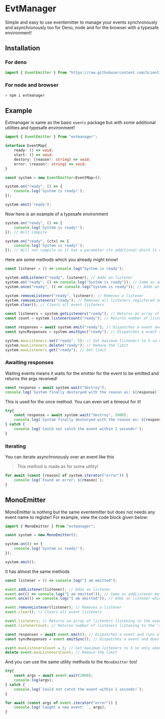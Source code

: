 # EvtManager

Simple and easy to use eventemitter to manage your events synchronously and asynchronously too for Deno, node and for the browser with a typesafe environment!

## Installation

### For deno

```ts
import { EventEmitter } from "https://raw.githubusercontent.com/Scientific-Guy/evtmanager/master/deno/mod.ts";
```

### For node and browser

```sh
> npm i evtmanager
```

## Example

Evtmanager is same as the basic `events` package but with some additional utilities and typesafe environment!

```ts
import { EventEmitter } from "evtmanager";

interface EventMap{
    ready: () => void;
    start: () => void;
    destory: (reason?: string) => void;
    error: (reason?: string) => void;
}

const system = new EventEmitter<EventMap>();

system.on("ready", () => {
    console.log('System is ready!');
});

system.emit('ready');
```

Now here is an example of a typesafe environment

```ts
system.on("ready", () => {
    console.log('System is ready!');
}); // Will compile

system.on("ready", (ctx) => {
    console.log('System is ready!');
}); // Will not compile as it has a parameter ctx additional which is not supplied in the event map!
```

Here are some methods which you already might know!

```ts
const listener = () => console.log("System is ready");

system.addListener("ready", listener); // Adds an listener
system.on("ready", () => console.log("System is ready")); // Same as addListener method
system.once("ready", () => console.log("System is ready")); // Adds an listener which listens only one event

system.removeListener("ready", listener); // Removes a listener
system.removeListeners("ready"); // Removes all listeners registered on event "ready"
system.clear(); // Clears all event listeners

const listeners = system.getListeners("ready"); // Returns an array of listeners listening to the event
const count = system.listenerCount("ready"); // Returns number of listeners listening to the "ready" event

const responses = await system.emit("ready"); // Dispatches a event and runs all the listeners one by one awaiting it
const syncResponses = system.emitSync("ready"); // Dispatches a event and does not waits for listeners to return a value

system.maxListeners.set("ready", 5); // Set maximum listeners to 5 so only about 5 listeners can listen to the event!
system.maxListeners.delete("ready"); // Remove the limit
system.maxListeners.get("ready"); // Get limit
```

### Awaiting responses

Waiting events means it waits for the emitter for the event to be emitted and returns the args received!

```ts
const response = await system.wait("destroy");
console.log(`System finally destoryed with the reason as: ${response}`);
```

This is used for the once method. You can even set a timeout for it!

```ts
try{
    const response = await system.wait("destroy", 2000);
    console.log(`System finally destoryed with the reason as: ${response}`);
} catch {
    console.log(`Could not catch the event within 2 seconds!`);
}
```

### Iterating 

You can iterate asynchronously over an event like this
> This method is made as for some utility!

```ts
for await (const [reason] of system.iterator("error")) {
    console.log(`Found an error: ${reason}`);
}
```

## MonoEmitter

MonoEmitter is nothing but the same eventemitter but does not needs any event name to register! For example, view the code block given below:

```ts
import { MonoEmitter } from "evtmanager";

const system = new MonoEmitter();

system.on(() => {
    console.log('System is ready!');
});

system.emit();
```

It has almost the same methods 

```ts
const listener = () => console.log("I am emitted");

event.addListener(listener); // Adds an listener
event.on(() => console.log("I am emitted")); // Same as addListener method
event.once(() => console.log("I am emitted")); // Adds an listener which listens only one event

event.removeListener(listener); // Removes a listener
event.clear(); // Clears all event listeners

event.listeners; // Returns an array of listeners listening to the event
event.listenerCount; // Returns number of listeners listening to the "ready" event

const responses = await event.emit(); // Dispatches a event and runs all the listeners one by one awaiting it
const syncResponses = event.emitSync(); // Dispatches a event and does not waits for listeners to return a value

event.maxListenersCount = 5; // Set maximum listeners to 5 so only about 5 listeners can listen to the event!
delete event.maxListenersCount; // Remove the limit
```

And you can use the same utility methods to the `MonoEmitter` too!

```ts
try{
    const args = await event.wait(2000);
    console.log(args);
} catch {
    console.log(`Could not catch the event within 2 seconds!`);
}
```

```ts
for await (const args of event.iterator("error")) {
    console.log(`Caught a new event: `, args);
}
```